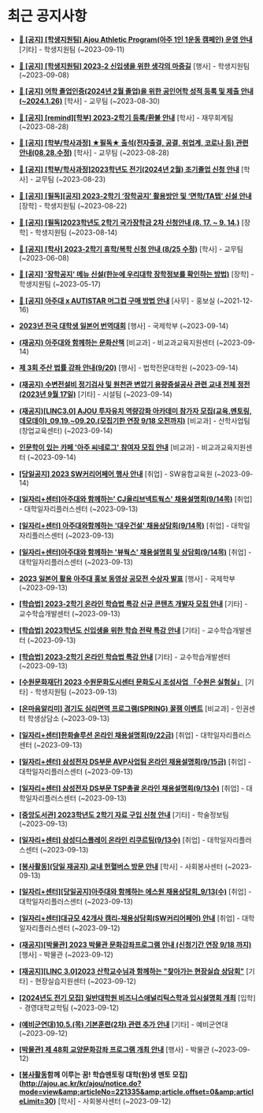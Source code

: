 # 최근 공지사항

* **[📌 [공지] [학생지원팀] Ajou Athletic Program(아주 1인 1운동 캠페인) 운영 안내](http://ajou.ac.kr/kr/ajou/notice.do?mode=view&amp;articleNo=221228&amp;article.offset=0&amp;articleLimit=30)**
 [기타] - 학생지원팀 (~2023-09-11)

* **[📌 [공지] [학생지원팀] 2023-2 신입생을 위한 생각의 마중길](http://ajou.ac.kr/kr/ajou/notice.do?mode=view&amp;articleNo=221191&amp;article.offset=0&amp;articleLimit=30)**
 [행사] - 학생지원팀 (~2023-09-08)

* **[📌 [공지] 어학 졸업인증(2024년 2월 졸업)을 위한 공인어학 성적 등록 및 제출 안내 (~2024.1.26)](http://ajou.ac.kr/kr/ajou/notice.do?mode=view&amp;articleNo=220675&amp;article.offset=0&amp;articleLimit=30)**
 [학사] - 교무팀 (~2023-08-30)

* **[📌 [공지] [remind][학부] 2023-2학기 등록/환불 안내](http://ajou.ac.kr/kr/ajou/notice.do?mode=view&amp;articleNo=220608&amp;article.offset=0&amp;articleLimit=30)**
 [학사] - 재무회계팀 (~2023-08-28)

* **[📌 [공지] [학부/학사과정] ★필독★ 출석(전자출결, 공결, 취업계, 코로나 등) 관련 안내(08.28.수정)](http://ajou.ac.kr/kr/ajou/notice.do?mode=view&amp;articleNo=220586&amp;article.offset=0&amp;articleLimit=30)**
 [학사] - 교무팀 (~2023-08-28)

* **[📌 [공지] [학부/학사과정]2023학년도 전기(2024년 2월) 조기졸업 신청 안내](http://ajou.ac.kr/kr/ajou/notice.do?mode=view&amp;articleNo=220402&amp;article.offset=0&amp;articleLimit=30)**
 [학사] - 교무팀 (~2023-08-23)

* **[📌 [공지] [필독][공지] 2023-2학기 ‘장학공지’ 활용방안 및 ‘면학/TA탭’ 신설 안내](http://ajou.ac.kr/kr/ajou/notice.do?mode=view&amp;articleNo=220288&amp;article.offset=0&amp;articleLimit=30)**
 [장학] - 학생지원팀 (~2023-08-22)

* **[📌 [공지] [필독]2023학년도 2학기 국가장학금 2차 신청안내 (8. 17. ~ 9. 14.)](http://ajou.ac.kr/kr/ajou/notice.do?mode=view&amp;articleNo=220054&amp;article.offset=0&amp;articleLimit=30)**
 [장학] - 학생지원팀 (~2023-08-14)

* **[📌 [공지] [학사] 2023-2학기 휴학/복학 신청 안내 (8/25 수정)](http://ajou.ac.kr/kr/ajou/notice.do?mode=view&amp;articleNo=215587&amp;article.offset=0&amp;articleLimit=30)**
 [학사] - 교무팀 (~2023-06-08)

* **[📌 [공지] &#x27;장학공지&#x27; 메뉴 신설(한눈에 우리대학 장학정보를 확인하는 방법)](http://ajou.ac.kr/kr/ajou/notice.do?mode=view&amp;articleNo=214764&amp;article.offset=0&amp;articleLimit=30)**
 [장학] - 학생지원팀 (~2023-05-17)

* **[📌 [공지] 아주대 x AUTISTAR 머그컵 구매 방법 안내](http://ajou.ac.kr/kr/ajou/notice.do?mode=view&amp;articleNo=147976&amp;article.offset=0&amp;articleLimit=30)**
 [사무] - 홍보실 (~2021-12-16)

* **[2023년 전국 대학생 일본어 번역대회](http://ajou.ac.kr/kr/ajou/notice.do?mode=view&amp;articleNo=221464&amp;article.offset=0&amp;articleLimit=30)**
 [행사] - 국제학부 (~2023-09-14)

* **[(재공지) 아주대와 함께하는 문화산책](http://ajou.ac.kr/kr/ajou/notice.do?mode=view&amp;articleNo=221463&amp;article.offset=0&amp;articleLimit=30)**
 [비교과] - 비교과교육지원센터 (~2023-09-14)

* **[제 3회 주산 법률 강좌 안내(9/20)](http://ajou.ac.kr/kr/ajou/notice.do?mode=view&amp;articleNo=221454&amp;article.offset=0&amp;articleLimit=30)**
 [행사] - 법학전문대학원 (~2023-09-14)

* **[(재공지) 수변전설비 정기검사 및 원천관 변압기 용량증설공사 관련 교내 전체 정전(2023년 9월 17일)](http://ajou.ac.kr/kr/ajou/notice.do?mode=view&amp;articleNo=221451&amp;article.offset=0&amp;articleLimit=30)**
 [기타] - 시설팀 (~2023-09-14)

* **[(재공지)[LINC3.0] AJOU 투자유치 역량강화 아카데미 참가자 모집(교육,멘토링,데모데이)_09.19.~09.20.(모집기한 연장 9/18 오전까지)](http://ajou.ac.kr/kr/ajou/notice.do?mode=view&amp;articleNo=221449&amp;article.offset=0&amp;articleLimit=30)**
 [비교과] - 산학사업팀(창업교육센터) (~2023-09-14)

* **[인문학이 있는 카페 &#x27;아주 씨네로그&#x27; 참여자 모집 안내](http://ajou.ac.kr/kr/ajou/notice.do?mode=view&amp;articleNo=221447&amp;article.offset=0&amp;articleLimit=30)**
 [비교과] - 비교과교육지원센터 (~2023-09-14)

* **[[당일공지] 2023 SW커리어페어 행사 안내](http://ajou.ac.kr/kr/ajou/notice.do?mode=view&amp;articleNo=221446&amp;article.offset=0&amp;articleLimit=30)**
 [취업] - SW융합교육원 (~2023-09-14)

* **[[일자리+센터]아주대와 함께하는&#x27; CJ올리브넥트웍스&#x27; 채용설명회(9/14목)](http://ajou.ac.kr/kr/ajou/notice.do?mode=view&amp;articleNo=221429&amp;article.offset=0&amp;articleLimit=30)**
 [취업] - 대학일자리플러스센터 (~2023-09-13)

* **[[일자리+센터] 아주대와함께하는 &#x27;대우건설&#x27; 채용상담회(9/14목)](http://ajou.ac.kr/kr/ajou/notice.do?mode=view&amp;articleNo=221428&amp;article.offset=0&amp;articleLimit=30)**
 [취업] - 대학일자리플러스센터 (~2023-09-13)

* **[[일자리+센터]아주대와 함께하는 &#x27;뷰웍스&#x27; 채용설명회 및 상담회(9/14목)](http://ajou.ac.kr/kr/ajou/notice.do?mode=view&amp;articleNo=221427&amp;article.offset=0&amp;articleLimit=30)**
 [취업] - 대학일자리플러스센터 (~2023-09-13)

* **[2023 일본어 활용 아주대 홍보 동영상 공모전 수상자 발표](http://ajou.ac.kr/kr/ajou/notice.do?mode=view&amp;articleNo=221421&amp;article.offset=0&amp;articleLimit=30)**
 [행사] - 국제학부 (~2023-09-13)

* **[[학습법] 2023-2학기 온라인 학습법 특강 신규 콘텐츠 개발자 모집 안내](http://ajou.ac.kr/kr/ajou/notice.do?mode=view&amp;articleNo=221416&amp;article.offset=0&amp;articleLimit=30)**
 [기타] - 교수학습개발센터 (~2023-09-13)

* **[[학습법] 2023학년도 신입생을 위한 학습 전략 특강 안내](http://ajou.ac.kr/kr/ajou/notice.do?mode=view&amp;articleNo=221415&amp;article.offset=0&amp;articleLimit=30)**
 [기타] - 교수학습개발센터 (~2023-09-13)

* **[[학습법] 2023-2학기 온라인 학습법 특강 안내](http://ajou.ac.kr/kr/ajou/notice.do?mode=view&amp;articleNo=221414&amp;article.offset=0&amp;articleLimit=30)**
 [기타] - 교수학습개발센터 (~2023-09-13)

* **[[수원문화재단] 2023 수원문화도시센터 문화도시 조성사업 「수원은 실험실」](http://ajou.ac.kr/kr/ajou/notice.do?mode=view&amp;articleNo=221410&amp;article.offset=0&amp;articleLimit=30)**
 [기타] - 학생지원팀 (~2023-09-13)

* **[[온마음알리미] 경기도 심리면역 프로그램(SPRING) 꿀잼 이벤트](http://ajou.ac.kr/kr/ajou/notice.do?mode=view&amp;articleNo=221404&amp;article.offset=0&amp;articleLimit=30)**
 [비교과] - 인권센터 학생상담소 (~2023-09-13)

* **[[일자리+센터]한화솔루션 온라인 채용설명회(9/22금)](http://ajou.ac.kr/kr/ajou/notice.do?mode=view&amp;articleNo=221376&amp;article.offset=0&amp;articleLimit=30)**
 [취업] - 대학일자리플러스센터 (~2023-09-13)

* **[[일자리+센터] 삼성전자 DS부문 AVP사업팀 온라인 채용설명회(9/15금)](http://ajou.ac.kr/kr/ajou/notice.do?mode=view&amp;articleNo=221375&amp;article.offset=0&amp;articleLimit=30)**
 [취업] - 대학일자리플러스센터 (~2023-09-13)

* **[[일자리+센터] 삼성전자 DS부문 TSP총괄 온라인 채용설명회(9/13수)](http://ajou.ac.kr/kr/ajou/notice.do?mode=view&amp;articleNo=221373&amp;article.offset=0&amp;articleLimit=30)**
 [취업] - 대학일자리플러스센터 (~2023-09-13)

* **[[중앙도서관] 2023학년도 2학기 자료 구입 신청 안내](http://ajou.ac.kr/kr/ajou/notice.do?mode=view&amp;articleNo=221372&amp;article.offset=0&amp;articleLimit=30)**
 [기타] - 학술정보팀 (~2023-09-13)

* **[[일자리+센터] 삼성디스플레이 온라인 리쿠르팅(9/13수)](http://ajou.ac.kr/kr/ajou/notice.do?mode=view&amp;articleNo=221371&amp;article.offset=0&amp;articleLimit=30)**
 [취업] - 대학일자리플러스센터 (~2023-09-13)

* **[[봉사활동](당일 재공지) 교내 헌혈버스 방문 안내](http://ajou.ac.kr/kr/ajou/notice.do?mode=view&amp;articleNo=221360&amp;article.offset=0&amp;articleLimit=30)**
 [학사] - 사회봉사센터 (~2023-09-13)

* **[[일자리+센터][당일공지]아주대와 함께하는 에스원 채용상담회_9/13(수)](http://ajou.ac.kr/kr/ajou/notice.do?mode=view&amp;articleNo=221359&amp;article.offset=0&amp;articleLimit=30)**
 [취업] - 대학일자리플러스센터 (~2023-09-13)

* **[[일자리+센터]대규모 42개사 캠리-채용상담회(SW커리어페어) 안내](http://ajou.ac.kr/kr/ajou/notice.do?mode=view&amp;articleNo=221355&amp;article.offset=0&amp;articleLimit=30)**
 [취업] - 대학일자리플러스센터 (~2023-09-12)

* **[(재공지)[박물관] 2023 박물관 문화강좌프로그램 안내 (신청기간 연장 9/18 까지)](http://ajou.ac.kr/kr/ajou/notice.do?mode=view&amp;articleNo=221353&amp;article.offset=0&amp;articleLimit=30)**
 [행사] - 박물관 (~2023-09-12)

* **[[재공지][LINC 3.0]2023 산학교수님과 함께하는 &quot;찾아가는 현장실습 상담회&quot;](http://ajou.ac.kr/kr/ajou/notice.do?mode=view&amp;articleNo=221350&amp;article.offset=0&amp;articleLimit=30)**
 [기타] - 현장실습지원센터 (~2023-09-12)

* **[[2024년도 전기 모집] 일반대학원 비즈니스애널리틱스학과 입시설명회 개최](http://ajou.ac.kr/kr/ajou/notice.do?mode=view&amp;articleNo=221348&amp;article.offset=0&amp;articleLimit=30)**
 [입학] - 경영대학교학팀 (~2023-09-12)

* **[(예비군연대)10.5.(목) 기본훈련(2차) 관련 추가 안내](http://ajou.ac.kr/kr/ajou/notice.do?mode=view&amp;articleNo=221338&amp;article.offset=0&amp;articleLimit=30)**
 [기타] - 예비군연대 (~2023-09-12)

* **[[박물관] 제 48회 교양문화강좌 프로그램 개최 안내](http://ajou.ac.kr/kr/ajou/notice.do?mode=view&amp;articleNo=221337&amp;article.offset=0&amp;articleLimit=30)**
 [행사] - 박물관 (~2023-09-12)

* **[[봉사활동](추가모집)함께 이루는 꿈! 학습멘토링 대학(원)생 멘토 모집](http://ajou.ac.kr/kr/ajou/notice.do?mode=view&amp;articleNo=221335&amp;article.offset=0&amp;articleLimit=30)**
 [학사] - 사회봉사센터 (~2023-09-12)
